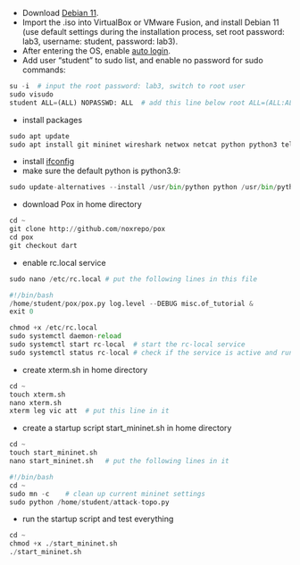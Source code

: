 - Download [Debian 11](https://cdimage.debian.org/debian-cd/current/amd64/iso-cd/debian-11.6.0-amd64-netinst.iso).
- Import the .iso into VirtualBox or VMware Fusion, and install Debian 11 (use default settings during the installation process, set root password: lab3, username: student, password: lab3).
- After entering the OS, enable [auto login](https://help.ubuntu.com/stable/ubuntu-help/user-autologin.html.en).
- Add user “student” to sudo list, and enable no password for sudo commands:
```python
su -i  # input the root password: lab3, switch to root user
sudo visudo
student ALL=(ALL) NOPASSWD: ALL  # add this line below root ALL=(ALL:ALL) ALL
```
- install packages
```python
sudo apt update
sudo apt install git mininet wireshark netwox netcat python python3 telnetd telnet libreoffice xterm -y
```
- install [ifconfig](https://www.how2shout.com/linux/install-ifconfigon-debian-11-or-10-if-command-not-found/)
- make sure the default python is python3.9:
```python
sudo update-alternatives --install /usr/bin/python python /usr/bin/python3.9 1
```
- download Pox in home directory
```python
cd ~
git clone http://github.com/noxrepo/pox
cd pox
git checkout dart
```

- enable rc.local service 
```python
sudo nano /etc/rc.local # put the following lines in this file
```

```python
#!/bin/bash
/home/student/pox/pox.py log.level --DEBUG misc.of_tutorial &
exit 0
```


```python
chmod +x /etc/rc.local
sudo systemctl daemon-reload
sudo systemctl start rc-local  # start the rc-local service
sudo systemctl status rc-local # check if the service is active and running
```
- create xterm.sh in home directory
```python
cd ~
touch xterm.sh
nano xterm.sh
xterm leg vic att  # put this line in it
```
- create a startup script start_mininet.sh in home directory
```python
cd ~
touch start_mininet.sh
nano start_mininet.sh   # put the following lines in it
```
```python
#!/bin/bash
cd ~
sudo mn -c    # clean up current mininet settings
sudo python /home/student/attack-topo.py
```
- run the startup script and test everything
```python
cd ~
chmod +x ./start_mininet.sh
./start_mininet.sh
```
